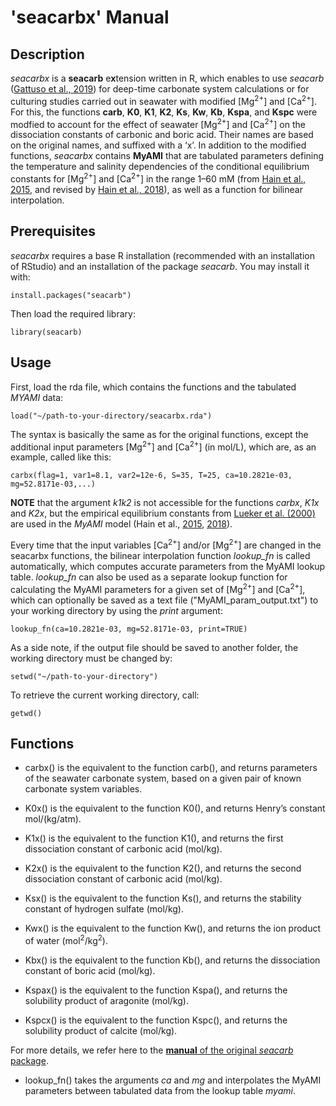 
# 'seacarbx' Manual

## Description
*seacarbx* is a **seacarb** e**x**tension written in R, which enables to use *seacarb* ([Gattuso et al., 2019](http://CRAN.R-project.org/package=seacarb)) for deep-time carbonate system calculations or for culturing studies carried out in seawater with modified [Mg<sup>2+</sup>] and [Ca<sup>2+</sup>]. For this, the functions **carb**, **K0**, **K1**, **K2**, **Ks**, **Kw**, **Kb**, **Kspa**, and **Kspc** were modfied to account for the effect of seawater [Mg<sup>2+</sup>] and [Ca<sup>2+</sup>] on the dissociation constants of carbonic and boric acid. Their names are based on the original names, and suffixed with a ‘x’. In addition to the modified functions, *seacarbx* contains **MyAMI** that are tabulated parameters defining the temperature and salinity dependencies of the conditional equilibrium constants for [Mg<sup>2+</sup>] and [Ca<sup>2+</sup>] in the range 1–60 mM (from [Hain et al., 2015](http://dx.doi.org/10.1002/2014GB004986), and revised by [Hain et al., 2018](https://doi.org/10.1002/2018GB005931)), as well as a function for bilinear interpolation.


## Prerequisites
*seacarbx* requires a base R installation (recommended with an installation of RStudio) and an installation of the package *seacarb*. You may install it with:

```{undefined}
install.packages("seacarb")
```

Then load the required library:
```{undefined}
library(seacarb)
```

## Usage
First, load the rda file, which contains the functions and the tabulated *MYAMI* data:
```{undefined}
load("~/path-to-your-directory/seacarbx.rda")
```
The syntax is basically the same as for the original functions, except the additional input parameters [Mg<sup>2+</sup>] and [Ca<sup>2+</sup>] (in mol/L), which are, as an example, called like this:
```{undefined}
carbx(flag=1, var1=8.1, var2=12e-6, S=35, T=25, ca=10.2821e-03, mg=52.8171e-03,...)
```
**NOTE** that the argument *k1k2* is not accessible for the functions *carbx*, *K1x* and *K2x*, but the empirical equilibrium constants from [Lueker et al. (2000)](https://doi.org/10.1016/S0304-4203(00)00022-0) are used in the *MyAMI* model (Hain et al., [2015](http://dx.doi.org/10.1002/2014GB004986), [2018](https://doi.org/10.1002/2018GB005931)).

Every time that the input variables [Ca<sup>2+</sup>] and/or [Mg<sup>2+</sup>] are changed in the seacarbx functions, the bilinear interpolation function *lookup_fn* is called automatically, which computes accurate parameters from the MyAMI lookup table. *lookup_fn* can also be used as a separate lookup function for calculating the MyAMI parameters for a given set of [Mg<sup>2+</sup>] and [Ca<sup>2+</sup>], which can optionally be saved as a text file ("MyAMI_param_output.txt") to your working directory by using the *print* argument:
```{undefined}
lookup_fn(ca=10.2821e-03, mg=52.8171e-03, print=TRUE)
```
As a side note, if the output file should be saved to another folder, the working directory must be changed by:
```{undefined}
setwd("~/path-to-your-directory")
```
To retrieve the current working directory, call:
```{undefined}
getwd()
```
## Functions
- carbx() is the equivalent to the function carb(), and returns parameters of the seawater carbonate system, based on a given pair of known carbonate system variables.

- K0x() is the equivalent to the function K0(), and returns Henry’s constant mol/(kg/atm).

- K1x() is the equivalent to the function K1(), and returns the first dissociation constant of carbonic acid (mol/kg).

- K2x() is the equivalent to the function K2(), and returns the second dissociation constant of carbonic acid (mol/kg).

- Ksx() is the equivalent to the function Ks(), and returns the stability constant of hydrogen sulfate (mol/kg).

- Kwx() is the equivalent to the function Kw(), and returns the ion product of water (mol<sup>2</sup>/kg<sup>2</sup>).

- Kbx() is the equivalent to the function Kb(), and returns the dissociation constant of boric acid (mol/kg).

- Kspax() is the equivalent to the function Kspa(), and returns the solubility product of aragonite (mol/kg).

- Kspcx() is the equivalent to the function Kspc(), and returns the solubility product of calcite (mol/kg).

For more details, we refer here to the [**manual** of the original *seacarb* package](https://cran.r-project.org/web/packages/seacarb/seacarb.pdf).

- lookup_fn() takes the arguments *ca* and *mg* and interpolates the MyAMI parameters between tabulated data from the lookup table *myami*.

<br><br>
